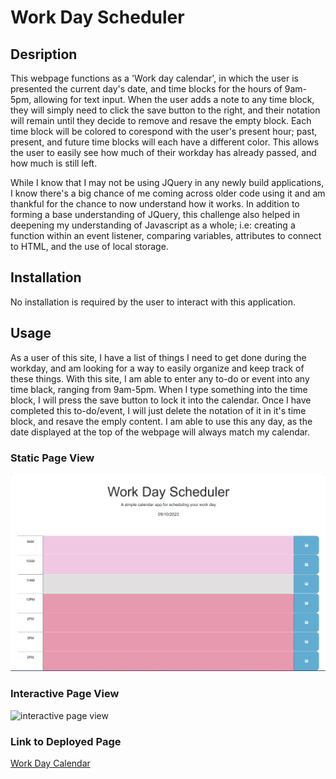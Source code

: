 # Work Day Scheduler

## Desription

This webpage functions as a 'Work day calendar', in which the user is presented the current day's date, and time blocks for the hours of 9am-5pm, allowing for text input. When the user adds a note to any time block, they will simply need to click the save button to the right, and their notation will remain until they decide to remove and resave the empty block. Each time block will be colored to corespond with the user's present hour; past, present, and future time blocks will each have a different color. This allows the user to easily see how much of their workday has already passed, and how much is still left. 

While I know that I may not be using JQuery in any newly build applications, I know there's a big chance of me coming across older code using it and am thankful for the chance to now understand how it works. In addition to forming a base understanding of JQuery, this challenge also helped in deepening my understanding of Javascript as a whole; i.e: creating a function within an event listener, comparing variables, attributes to connect to HTML, and the use of local storage.

## Installation

No installation is required by the user to interact with this application.

## Usage

As a user of this site, I have a list of things I need to get done during the workday, and am looking for a way to easily organize and keep track of these things. With this site, I am able to enter any to-do or event into any time black, ranging from 9am-5pm. When I type something into the time block, I will press the save button to lock it into the calendar. Once I have completed this to-do/event, I will just delete the notation of it in it's time block, and resave the emply content. I am able to use this any day, as the date displayed at the top of the webpage will always match my calendar. 

### Static Page View

![static page view](./Assets/Full-Screen.png)

### Interactive Page View

![interactive page view](./Assets/Calendar-Screen.gif)

### Link to Deployed Page

[Work Day Calendar](https://mmw18.github.io/Calendar-Module5/)